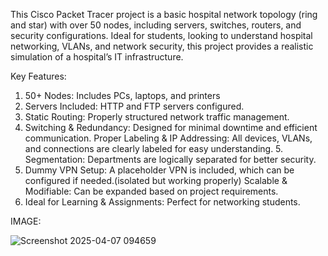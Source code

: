 This Cisco Packet Tracer project is a basic hospital network topology (ring and star) with over 50 nodes, including servers, switches, routers, and security configurations. Ideal for students, looking to understand hospital networking, VLANs, and network security, this project provides a realistic simulation of a hospital’s IT infrastructure.

Key Features:																																																																																																														
1. 50+ Nodes: Includes PCs, laptops, and printers                                                                                                                             																						
2. Servers Included: HTTP and FTP servers configured.																																																																																			
3. Static Routing: Properly structured network traffic management.																																																																																						
4. Switching & Redundancy: Designed for minimal downtime and efficient communication. Proper Labeling & IP Addressing: All devices, VLANs, and connections are clearly labeled for easy understanding.								         																																																																																																								 5. Segmentation: Departments are logically separated for better security.																																																																																																																		
6. Dummy VPN Setup: A placeholder VPN is included, which can be configured if needed.(isolated but working properly) Scalable & Modifiable: Can be expanded based on project requirements.																							
7. Ideal for Learning & Assignments: Perfect for networking students.

IMAGE:


![Screenshot 2025-04-07 094659](https://github.com/user-attachments/assets/ac028478-6cc7-4ee1-93d9-b2d6fb2f29d9)
